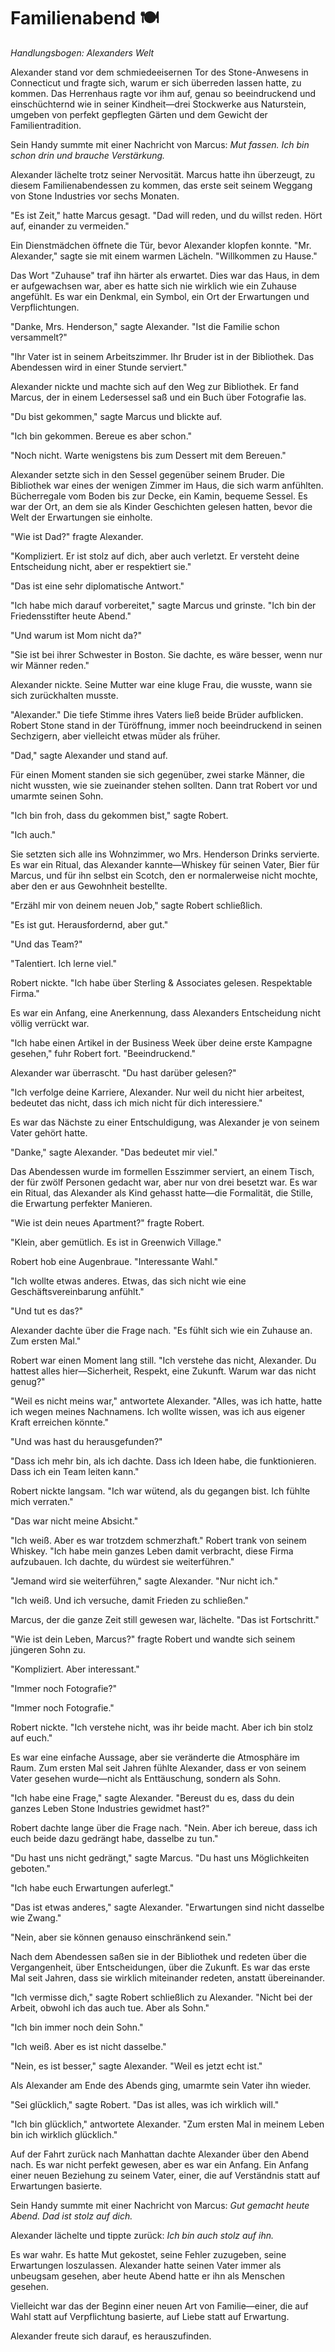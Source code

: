 # Familienabend 🍽️

*Handlungsbogen: Alexanders Welt*

Alexander stand vor dem schmiedeeisernen Tor des Stone-Anwesens in Connecticut und fragte sich, warum er sich überreden lassen hatte, zu kommen. Das Herrenhaus ragte vor ihm auf, genau so beeindruckend und einschüchternd wie in seiner Kindheit—drei Stockwerke aus Naturstein, umgeben von perfekt gepflegten Gärten und dem Gewicht der Familientradition.

Sein Handy summte mit einer Nachricht von Marcus: *Mut fassen. Ich bin schon drin und brauche Verstärkung.*

Alexander lächelte trotz seiner Nervosität. Marcus hatte ihn überzeugt, zu diesem Familienabendessen zu kommen, das erste seit seinem Weggang von Stone Industries vor sechs Monaten.

"Es ist Zeit," hatte Marcus gesagt. "Dad will reden, und du willst reden. Hört auf, einander zu vermeiden."

Ein Dienstmädchen öffnete die Tür, bevor Alexander klopfen konnte. "Mr. Alexander," sagte sie mit einem warmen Lächeln. "Willkommen zu Hause."

Das Wort "Zuhause" traf ihn härter als erwartet. Dies war das Haus, in dem er aufgewachsen war, aber es hatte sich nie wirklich wie ein Zuhause angefühlt. Es war ein Denkmal, ein Symbol, ein Ort der Erwartungen und Verpflichtungen.

"Danke, Mrs. Henderson," sagte Alexander. "Ist die Familie schon versammelt?"

"Ihr Vater ist in seinem Arbeitszimmer. Ihr Bruder ist in der Bibliothek. Das Abendessen wird in einer Stunde serviert."

Alexander nickte und machte sich auf den Weg zur Bibliothek. Er fand Marcus, der in einem Ledersessel saß und ein Buch über Fotografie las.

"Du bist gekommen," sagte Marcus und blickte auf.

"Ich bin gekommen. Bereue es aber schon."

"Noch nicht. Warte wenigstens bis zum Dessert mit dem Bereuen."

Alexander setzte sich in den Sessel gegenüber seinem Bruder. Die Bibliothek war eines der wenigen Zimmer im Haus, die sich warm anfühlten. Bücherregale vom Boden bis zur Decke, ein Kamin, bequeme Sessel. Es war der Ort, an dem sie als Kinder Geschichten gelesen hatten, bevor die Welt der Erwartungen sie einholte.

"Wie ist Dad?" fragte Alexander.

"Kompliziert. Er ist stolz auf dich, aber auch verletzt. Er versteht deine Entscheidung nicht, aber er respektiert sie."

"Das ist eine sehr diplomatische Antwort."

"Ich habe mich darauf vorbereitet," sagte Marcus und grinste. "Ich bin der Friedensstifter heute Abend."

"Und warum ist Mom nicht da?"

"Sie ist bei ihrer Schwester in Boston. Sie dachte, es wäre besser, wenn nur wir Männer reden."

Alexander nickte. Seine Mutter war eine kluge Frau, die wusste, wann sie sich zurückhalten musste.

"Alexander." Die tiefe Stimme ihres Vaters ließ beide Brüder aufblicken. Robert Stone stand in der Türöffnung, immer noch beeindruckend in seinen Sechzigern, aber vielleicht etwas müder als früher.

"Dad," sagte Alexander und stand auf.

Für einen Moment standen sie sich gegenüber, zwei starke Männer, die nicht wussten, wie sie zueinander stehen sollten. Dann trat Robert vor und umarmte seinen Sohn.

"Ich bin froh, dass du gekommen bist," sagte Robert.

"Ich auch."

Sie setzten sich alle ins Wohnzimmer, wo Mrs. Henderson Drinks servierte. Es war ein Ritual, das Alexander kannte—Whiskey für seinen Vater, Bier für Marcus, und für ihn selbst ein Scotch, den er normalerweise nicht mochte, aber den er aus Gewohnheit bestellte.

"Erzähl mir von deinem neuen Job," sagte Robert schließlich.

"Es ist gut. Herausfordernd, aber gut."

"Und das Team?"

"Talentiert. Ich lerne viel."

Robert nickte. "Ich habe über Sterling & Associates gelesen. Respektable Firma."

Es war ein Anfang, eine Anerkennung, dass Alexanders Entscheidung nicht völlig verrückt war.

"Ich habe einen Artikel in der Business Week über deine erste Kampagne gesehen," fuhr Robert fort. "Beeindruckend."

Alexander war überrascht. "Du hast darüber gelesen?"

"Ich verfolge deine Karriere, Alexander. Nur weil du nicht hier arbeitest, bedeutet das nicht, dass ich mich nicht für dich interessiere."

Es war das Nächste zu einer Entschuldigung, was Alexander je von seinem Vater gehört hatte.

"Danke," sagte Alexander. "Das bedeutet mir viel."

Das Abendessen wurde im formellen Esszimmer serviert, an einem Tisch, der für zwölf Personen gedacht war, aber nur von drei besetzt war. Es war ein Ritual, das Alexander als Kind gehasst hatte—die Formalität, die Stille, die Erwartung perfekter Manieren.

"Wie ist dein neues Apartment?" fragte Robert.

"Klein, aber gemütlich. Es ist in Greenwich Village."

Robert hob eine Augenbraue. "Interessante Wahl."

"Ich wollte etwas anderes. Etwas, das sich nicht wie eine Geschäftsvereinbarung anfühlt."

"Und tut es das?"

Alexander dachte über die Frage nach. "Es fühlt sich wie ein Zuhause an. Zum ersten Mal."

Robert war einen Moment lang still. "Ich verstehe das nicht, Alexander. Du hattest alles hier—Sicherheit, Respekt, eine Zukunft. Warum war das nicht genug?"

"Weil es nicht meins war," antwortete Alexander. "Alles, was ich hatte, hatte ich wegen meines Nachnamens. Ich wollte wissen, was ich aus eigener Kraft erreichen könnte."

"Und was hast du herausgefunden?"

"Dass ich mehr bin, als ich dachte. Dass ich Ideen habe, die funktionieren. Dass ich ein Team leiten kann."

Robert nickte langsam. "Ich war wütend, als du gegangen bist. Ich fühlte mich verraten."

"Das war nicht meine Absicht."

"Ich weiß. Aber es war trotzdem schmerzhaft." Robert trank von seinem Whiskey. "Ich habe mein ganzes Leben damit verbracht, diese Firma aufzubauen. Ich dachte, du würdest sie weiterführen."

"Jemand wird sie weiterführen," sagte Alexander. "Nur nicht ich."

"Ich weiß. Und ich versuche, damit Frieden zu schließen."

Marcus, der die ganze Zeit still gewesen war, lächelte. "Das ist Fortschritt."

"Wie ist dein Leben, Marcus?" fragte Robert und wandte sich seinem jüngeren Sohn zu.

"Kompliziert. Aber interessant."

"Immer noch Fotografie?"

"Immer noch Fotografie."

Robert nickte. "Ich verstehe nicht, was ihr beide macht. Aber ich bin stolz auf euch."

Es war eine einfache Aussage, aber sie veränderte die Atmosphäre im Raum. Zum ersten Mal seit Jahren fühlte Alexander, dass er von seinem Vater gesehen wurde—nicht als Enttäuschung, sondern als Sohn.

"Ich habe eine Frage," sagte Alexander. "Bereust du es, dass du dein ganzes Leben Stone Industries gewidmet hast?"

Robert dachte lange über die Frage nach. "Nein. Aber ich bereue, dass ich euch beide dazu gedrängt habe, dasselbe zu tun."

"Du hast uns nicht gedrängt," sagte Marcus. "Du hast uns Möglichkeiten geboten."

"Ich habe euch Erwartungen auferlegt."

"Das ist etwas anderes," sagte Alexander. "Erwartungen sind nicht dasselbe wie Zwang."

"Nein, aber sie können genauso einschränkend sein."

Nach dem Abendessen saßen sie in der Bibliothek und redeten über die Vergangenheit, über Entscheidungen, über die Zukunft. Es war das erste Mal seit Jahren, dass sie wirklich miteinander redeten, anstatt übereinander.

"Ich vermisse dich," sagte Robert schließlich zu Alexander. "Nicht bei der Arbeit, obwohl ich das auch tue. Aber als Sohn."

"Ich bin immer noch dein Sohn."

"Ich weiß. Aber es ist nicht dasselbe."

"Nein, es ist besser," sagte Alexander. "Weil es jetzt echt ist."

Als Alexander am Ende des Abends ging, umarmte sein Vater ihn wieder.

"Sei glücklich," sagte Robert. "Das ist alles, was ich wirklich will."

"Ich bin glücklich," antwortete Alexander. "Zum ersten Mal in meinem Leben bin ich wirklich glücklich."

Auf der Fahrt zurück nach Manhattan dachte Alexander über den Abend nach. Es war nicht perfekt gewesen, aber es war ein Anfang. Ein Anfang einer neuen Beziehung zu seinem Vater, einer, die auf Verständnis statt auf Erwartungen basierte.

Sein Handy summte mit einer Nachricht von Marcus: *Gut gemacht heute Abend. Dad ist stolz auf dich.*

Alexander lächelte und tippte zurück: *Ich bin auch stolz auf ihn.*

Es war wahr. Es hatte Mut gekostet, seine Fehler zuzugeben, seine Erwartungen loszulassen. Alexander hatte seinen Vater immer als unbeugsam gesehen, aber heute Abend hatte er ihn als Menschen gesehen.

Vielleicht war das der Beginn einer neuen Art von Familie—einer, die auf Wahl statt auf Verpflichtung basierte, auf Liebe statt auf Erwartung.

Alexander freute sich darauf, es herauszufinden.